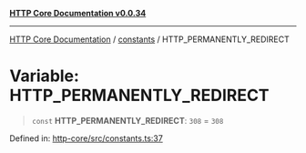 [**HTTP Core Documentation v0.0.34**](../../README.md)

***

[HTTP Core Documentation](../../modules.md) / [constants](../README.md) / HTTP\_PERMANENTLY\_REDIRECT

# Variable: HTTP\_PERMANENTLY\_REDIRECT

> `const` **HTTP\_PERMANENTLY\_REDIRECT**: `308` = `308`

Defined in: [http-core/src/constants.ts:37](https://github.com/stonemjs/http-core/blob/31e23030575a56f9e3df3cf0d1fec6cbcbb56275/src/constants.ts#L37)
